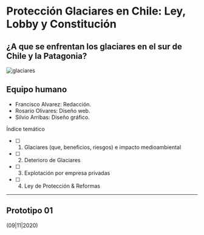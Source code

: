 # Protección Glaciares en Chile: Ley, Lobby y Constitución
## ¿A que se enfrentan los glaciares en el sur de Chile y la Patagonia? 

![glaciares](https://www.terram.cl/wp-content/uploads/2020/07/blog-glaciar-2-1024x640.jpg)

## Equipo humano
- Francisco Alvarez: Redacción.
- Rosario Olivares: Diseño web.
- Silvio Arribas: Diseño gráfico.

Índice temático
- [ ] 1. Glaciares (que, beneficios, riesgos) e impacto medioambiental
- [ ] 2. Deterioro de Glaciares 
- [ ] 3. Explotación por empresa privadas
- [ ] 4. Ley de Protección & Reformas

---
## Prototipo 01 
(09|11|2020) 

